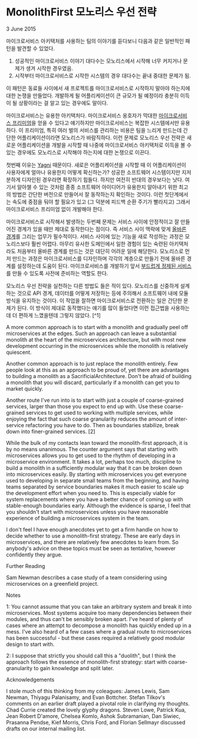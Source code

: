 # MonolithFirst 모노리스 우선 전략
3 June 2015

마이크로서비스 아키택처를 사용하는 팀의 이야기를 듣다보니 다음과 같은 일반적인 패턴을 발견할 수 있었다.

1. 성공적인 마이크로서비스 이야기 대다수는 모노리스에서 시작해 너무 커지거나 문제가 생겨 시작한 경우였음.
2. 시작부터 마이크로서비스로 시작한 시스템의 경우 대다수는 끝내 중대한 문제가 됨.

이 패턴은 동료들 사이에서 새 프로젝트를 마이크로서비스로 시작하지 말아야 하는지에 대한 논쟁을 만들었다. 개발하게 될 어플리케이션이 큰 규모가 될 예정이라 충분히 이득이 될 상황이라는 걸 알고 있는 경우에도 말이다.

마이크로서비스는 유용한 아키택처다. 마이크로서비스 옹호자가 막대한 [마이크로서비스 프리미엄]()을 얻을 수 있다고 얘기하지만 마이크로서비스는 복잡한 시스템에서만 유용하다. 이 프리미엄, 특히 여러 벌의 서비스를 관리하는 비용은 팀을 느리게 만드는데 간단한 어플리케이션이라면 모노리스가 바람직하다. 이런 문제로 모노리스 우선 전략은 새로운 어플리케이션을 개발을 시작할 때 나중에 마이크로서비스 아키택처로 이득을 볼 수 있는 경우에도 모노리스로 시작해야 하는지에 대한 논쟁으로 이끈다.

첫번째 이유는 [Yagni]() 때문이다. 새로은 어플리케이션을 시작할 때 이 어플리케이션이 사용자에게 얼마나 유용한지 어떻게 확신하는가? 성공한 소프트웨어 시스템이지만 지저분하게 디자인된 경우라면 확장하기 힘들다. 하지만 여전히 반대의 경우보다는 낫다. 여기서 알아챌 수 있는 것처럼 종종 소프트웨어 아이디어가 유용한지 알아내기 위한 최고의 방법은 간단한 버전으로 만들어서 잘 동작하는지 확인하는 것이다. 이런 첫단계에서는 속도에 중점을 둬야 할 필요가 있고 (그 덕분에 피드백 순환 주기가 빨라지고) 그래서 마이크로서비스 프리미엄 없이 개발해야 한다.

마이크로서비스로 시작해서 발생하는 두번째 문제는 서비스 사이에 안정적이고 잘 만들어진 경계가 있을 때만 제대로 동작한다는 점이다. 즉 서비스 사이 맥락에 맞게 [올바른 경계]()를 그리는 업무가 필수적이다. 서비스 사이에 있는 기능을 새로 작성하는 과정은 모노리스보다 훨씬 어렵다. 아무리 유사한 도메인에서 일한 경험이 있는 숙련된 아키택처라도 처음부터 올바른 경계를 만드는 것은 대단히 어려운 일에 해당한다. 모노리스로 먼저 만드는 과정은 마이크로서비스를 디자인하며 각각의 계층으로 만들기 전에 올바른 경계를 설정하는데 도움이 된다. 마이크로서비스를 개발하기 앞서 [부드럽게 정제된 서비스]()를 만들 수 있도록 사전에 준비하는 역할도 한다.

모노리스 우선 전략을 실천하는 다른 방법도 들은 적이 있다. 모노리스를 신중하게 설계하는 것으로 API 경계, 데이터를 어떻게 저장하는 등에 주의해서 소프트웨어 내에 모듈 방식을 유지하는 것이다. 이 작업을 잘하면 마이크로서비스로 전환하는 일은 간단한 문제가 된다. 이 방식이 제대로 동작했다는 얘기를 많이 들었다면 이런 접근법을 사용하는데 더 편하게 느꼈을텐데 그렇지 않았다. [^1]

A more common approach is to start with a monolith and gradually peel off microservices at the edges. Such an approach can leave a substantial monolith at the heart of the microservices architecture, but with most new development occurring in the microservices while the monolith is relatively quiescent.

Another common approach is to just replace the monolith entirely. Few people look at this as an approach to be proud of, yet there are advantages to building a monolith as a SacrificialArchitecture. Don't be afraid of building a monolith that you will discard, particularly if a monolith can get you to market quickly.

Another route I've run into is to start with just a couple of coarse-grained services, larger than those you expect to end up with. Use these coarse-grained services to get used to working with multiple services, while enjoying the fact that such coarse granularity reduces the amount of inter-service refactoring you have to do. Then as boundaries stabilize, break down into finer-grained services. [2]

While the bulk of my contacts lean toward the monolith-first approach, it is by no means unanimous. The counter argument says that starting with microservices allows you to get used to the rhythm of developing in a microservice environment. It takes a lot, perhaps too much, discipline to build a monolith in a sufficiently modular way that it can be broken down into microservices easily. By starting with microservices you get everyone used to developing in separate small teams from the beginning, and having teams separated by service boundaries makes it much easier to scale up the development effort when you need to. This is especially viable for system replacements where you have a better chance of coming up with stable-enough boundaries early. Although the evidence is sparse, I feel that you shouldn't start with microservices unless you have reasonable experience of building a microservices system in the team.

I don't feel I have enough anecdotes yet to get a firm handle on how to decide whether to use a monolith-first strategy. These are early days in microservices, and there are relatively few anecdotes to learn from. So anybody's advice on these topics must be seen as tentative, however confidently they argue.

Further Reading

Sam Newman describes a case study of a team considering using microservices on a greenfield project.

Notes

1: You cannot assume that you can take an arbitrary system and break it into microservices. Most systems acquire too many dependencies between their modules, and thus can't be sensibly broken apart. I've heard of plenty of cases where an attempt to decompose a monolith has quickly ended up in a mess. I've also heard of a few cases where a gradual route to microservices has been successful - but these cases required a relatively good modular design to start with.

2: I suppose that strictly you should call this a "duolith", but I think the approach follows the essence of monolith-first strategy: start with coarse-granularity to gain knowledge and split later.

Acknowledgements

I stole much of this thinking from my coleagues: James Lewis, Sam Newman, Thiyagu Palanisamy, and Evan Bottcher. Stefan Tilkov's comments on an earlier draft played a pivotal role in clarifying my thoughts. Chad Currie created the lovely glyphy dragons. Steven Lowe, Patrick Kua, Jean Robert D'amore, Chelsea Komlo, Ashok Subramanian, Dan Siwiec, Prasanna Pendse, Kief Morris, Chris Ford, and Florian Sellmayr discussed drafts on our internal mailing list.
